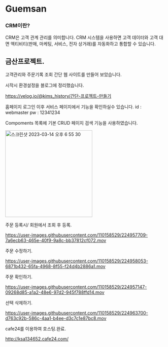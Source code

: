 # Guemsan

<h3> CRM이란? </h3>
CRM은 고객 관계 관리를 의미합니다. CRM 시스템을 사용하면 고객 데이터와 고객 대면 액티비티(판매, 마케팅, 서비스, 전자 상거래)를 자동화하고 통합할 수 있습니다.

<h2>금산프로젝트.</h2>
 고객관리와 주문기록 조회 간단 웹 사이트를 만들어 보았습니다.

  시작시 환경설정을 블로그에 정리했습니다.
 
 https://velog.io/@kims_history/간단-프로젝트-만들기
 
 
홈페이지 로그인 이후 서비스 페이지에서 기능을 확인하실수 있습니다.
id : webmaster 
pw : 12341234 
 
 Compoments 목록에 기본 CRUD 페이지 검색 기능을 사용하였습니다.
 
 <img width="274" alt="스크린샷 2023-03-14 오후 6 55 30" src="https://user-images.githubusercontent.com/110158529/224964018-8ce642ea-747d-441d-aeae-cced5ff3ad05.png">


 주문 등록시/ 회원에서 조회 후 등록.

https://user-images.githubusercontent.com/110158529/224957709-7a6ecb63-465e-40f9-9a8c-bb37812cf072.mov
 
 주문 수정하기.

https://user-images.githubusercontent.com/110158529/224958053-6871b432-65fa-4968-8f55-f24d4b2886a1.mov

 주문 확인하기.

https://user-images.githubusercontent.com/110158529/224957147-09268d85-a1a2-48e6-97d2-945f788ffd14.mov

 선택 삭제하기.

https://user-images.githubusercontent.com/110158529/224963700-d763c92b-586c-4aa1-b4ee-d3c7c1e87bc8.mov

 

 
 cafe24를 이용하여 호스팅.완료.
 
 http://ksa134652.cafe24.com/

